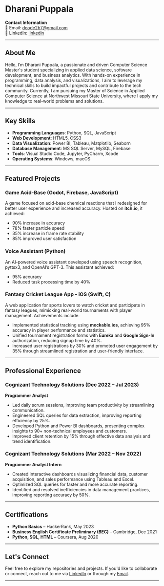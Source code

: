 # Dharani Puppala

**Contact Information**  
📧 Email: [dcode2b7@gmail.com](mailto:dcode2b7@gmail.com)  
🔗 LinkedIn: [linkedin](https://www.linkedin.com/in/dharani-data/)  


---

## About Me

Hello, I’m Dharani Puppala, a passionate and driven Computer Science Master's student specializing in applied data science, software development, and business analytics. With hands-on experience in programming, data analysis, and visualizations, I aim to leverage my technical skills to build impactful projects and contribute to the tech community. Currently, I am pursuing my Master of Science in Applied Computer Science at Northwest Missouri State University, where I apply my knowledge to real-world problems and solutions.

---

## Key Skills

- **Programming Languages**: Python, SQL, JavaScript
- **Web Development**: HTML5, CSS3
- **Data Visualization**: Power BI, Tableau, Matplotlib, Seaborn
- **Database Management**: MS SQL Server, MySQL, Firebase
- **Tools**: Visual Studio Code, Jupyter, PyCharm, Xcode
- **Operating Systems**: Windows, macOS

---

## Featured Projects

### Game Acid-Base (Godot, Firebase, JavaScript)
A game focused on acid-base chemical reactions that I redesigned for better user experience and increased accuracy. Hosted on **itch.io**, it achieved:
- 90% increase in accuracy
- 78% faster particle speed
- 35% increase in frame rate stability
- 85% improved user satisfaction



### Voice Assistant (Python)
An AI-powered voice assistant developed using speech recognition, pyttsx3, and OpenAI’s GPT-3. This assistant achieved:
- 95% accuracy
- Reduced task processing time by 40%



### Fantasy Cricket League App - iOS (Swift, C)
A web application for sports lovers to watch cricket and participate in fantasy leagues, mimicking real-world tournaments with player management. Achievements include:
- Implemented statistical tracking using **mockable.ios**, achieving 95% accuracy in player performance and statistics.
- Unified tournament registration forms with **Eureka** and **Google Sign-In** authorization, reducing signup time by 40%.
- Increased user registrations by 30% and promoted user engagement by 35% through streamlined registration and user-friendly interface.



---

## Professional Experience

### Cognizant Technology Solutions (Dec 2022 – Jul 2023)  
**Programmer Analyst**  
- Led daily scrum sessions, improving team productivity by streamlining communication.
- Engineered SQL queries for data extraction, improving reporting efficiency by 25%.
- Developed Python and Power BI dashboards, presenting complex insights to 90+ non-technical employees and customers.
- Improved client retention by 15% through effective data analysis and trend identification.

### Cognizant Technology Solutions (Mar 2022 – Nov 2022)  
**Programmer Analyst Intern**  
- Created interactive dashboards visualizing financial data, customer acquisition, and sales performance using Tableau and Excel.
- Optimized SQL queries for faster and more accurate reporting.
- Identified and resolved inefficiencies in data management practices, improving reporting accuracy by 50%.

---

## Certifications

- **Python Basics** – HackerRank, May 2023
- **Business English Certificate Preliminary (BEC)** – Cambridge, Dec 2021
- **Python, SQL, HTML** – Coursera, Aug 2020

---

## Let's Connect

Feel free to explore my repositories and projects. If you'd like to collaborate or connect, reach out to me via [LinkedIn](https://www.linkedin.com/in/dharani-puppala-80785a28b/) or through my [Email](mailto:dcode2b7@gmail.com).

---




